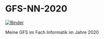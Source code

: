 # GFS-NN-2020
[![Binder](https://mybinder.org/badge_logo.svg)](https://mybinder.org/v2/gh/LuanAdemi/GFS-NN-2020/master)

Meine GFS im Fach Informatik im Jahre 2020
